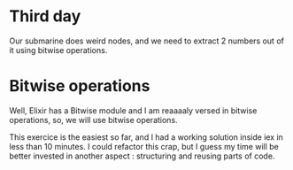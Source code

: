 # Third day

Our submarine does weird nodes, and we need to extract 2 numbers out of it using
bitwise operations.

# Bitwise operations

Well, Elixir has a Bitwise module and I am reaaaaly versed in bitwise operations,
so, we will use bitwise operations.

This exercice is the easiest so far, and I had a working solution inside iex in
less than 10 minutes. I could refactor this crap, but I guess my time will be
better invested in another aspect : structuring and reusing parts of code.
